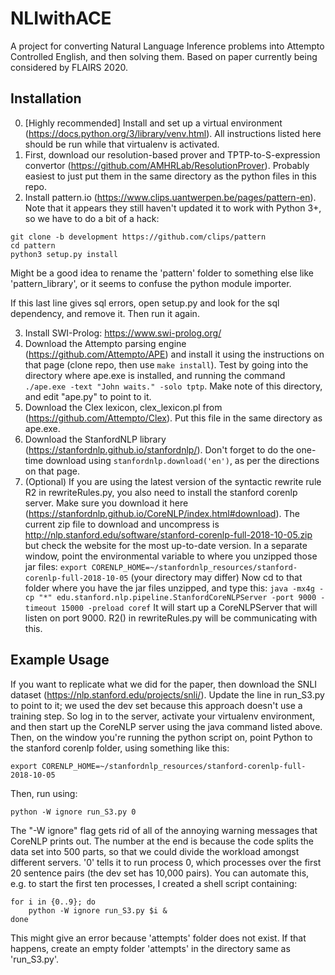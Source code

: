 # NLIwithACE
A project for converting Natural Language Inference problems into Attempto Controlled English, and then solving them. Based on paper currently being considered by FLAIRS 2020.

## Installation

0. [Highly recommended] Install and set up a virtual environment (https://docs.python.org/3/library/venv.html). All instructions listed here should be run while that virtualenv is activated.
1. First, download our resolution-based prover and TPTP-to-S-expression convertor (https://github.com/AMHRLab/ResolutionProver). Probably easiest to just put them in the same directory as the python files in this repo.
2. Install pattern.io (https://www.clips.uantwerpen.be/pages/pattern-en). Note that it appears they still haven't updated it to work with Python 3+, so we have to do a bit of a hack:

```
git clone -b development https://github.com/clips/pattern
cd pattern
python3 setup.py install
```
Might be a good idea to rename the 'pattern' folder to something else like 'pattern_library', or it seems to confuse the python module importer.

If this last line gives sql errors, open setup.py and look for the sql dependency, and remove it. Then run it again.

3. Install SWI-Prolog: https://www.swi-prolog.org/
4. Download the Attempto parsing engine (https://github.com/Attempto/APE) and install it using the instructions on that page (clone repo, then use `make install`). Test by going into the directory where ape.exe is installed, and running the command `./ape.exe -text "John waits." -solo tptp`. Make note of this directory, and edit "ape.py" to point to it.
5. Download the Clex lexicon, clex_lexicon.pl from (https://github.com/Attempto/Clex). Put this file in the same directory as ape.exe.
6. Download the StanfordNLP library (https://stanfordnlp.github.io/stanfordnlp/). Don't forget to do the one-time download using `stanfordnlp.download('en')`, as per the directions on that page.
7. (Optional) If you are using the latest version of the syntactic rewrite rule R2 in rewriteRules.py, you also need to install the stanford corenlp server. Make sure you download it here (https://stanfordnlp.github.io/CoreNLP/index.html#download). The current zip file to download and uncompress is http://nlp.stanford.edu/software/stanford-corenlp-full-2018-10-05.zip but check the website for the most up-to-date version. In a separate window, point the environmental variable to where you unzipped those jar files:
`export CORENLP_HOME=~/stanfordnlp_resources/stanford-corenlp-full-2018-10-05` (your directory may differ)
Now cd to that folder where you have the jar files unzipped, and type this:
`java -mx4g -cp "*" edu.stanford.nlp.pipeline.StanfordCoreNLPServer -port 9000 -timeout 15000 -preload coref`
It will start up a CoreNLPServer that will listen on port 9000. R2() in rewriteRules.py will be communicating with this.

## Example Usage

If you want to replicate what we did for the paper, then download the SNLI dataset (https://nlp.stanford.edu/projects/snli/). Update the line in run_S3.py to point to it; we used the dev set because this approach doesn't use a training step. So log in to the server, activate your virtualenv environment, and then start up the CoreNLP server using the java command listed above. Then, on the window you're running the python script on, point Python to the stanford corenlp folder, using something like this:

`export CORENLP_HOME=~/stanfordnlp_resources/stanford-corenlp-full-2018-10-05`

Then, run using:

`python -W ignore run_S3.py 0`

The "-W ignore" flag gets rid of all of the annoying warning messages that CoreNLP prints out. The number at the end is because the code splits the data set into 500 parts, so that we could divide the workload amongst different servers. '0' tells it to run process 0, which processes over the first 20 sentence pairs (the dev set has 10,000 pairs). You can automate this, e.g. to start the first ten processes, I created a shell script containing:

```
for i in {0..9}; do
    python -W ignore run_S3.py $i &
done
```

This might give an error because 'attempts' folder does not exist. If that happens, create an empty folder 'attempts' in the directory same as 'run_S3.py'.
